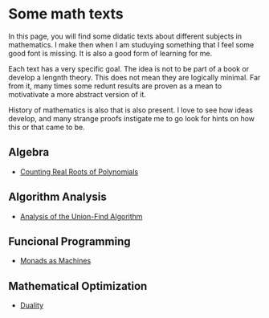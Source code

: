 # Some math texts

In this page, you will find some didatic texts about different subjects in mathematics. 
I make then when I am studuying something that I feel some good font is missing. 
It is also a good form of learning for me. 

Each text has a very specific goal. The idea is not to be part of a book or develop a lengnth theory. 
This does not mean they are logically minimal. 
Far from it, many times some redunt results are proven as a mean to motivativate a more abstract version of it. 

History of mathematics is also that is also present. I love to see how ideas develop, and many strange proofs instigate me to go look for hints on how this or that came to be.

## Algebra

- [Counting Real Roots of Polynomials](texts/Counting_real_roots_of_polynomials.pdf)

## Algorithm Analysis

- [Analysis of the Union-Find Algorithm](texts/Union_Find.pdf)

## Funcional Programming

- [Monads as Machines](texts/monads_as_machines.html)

## Mathematical Optimization

- [Duality](texts/Counting_real_roots_of_polynomials.pdf)



